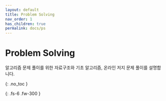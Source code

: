 ```yaml
---
layout: default
title: Problem Solving
nav_order: 1
has_children: true
permalink: docs/ps
---
```


# Problem Solving

알고리즘 문제 풀이를 위한 자료구조와 기초 알고리즘, 온라인 저지 문제 풀이를 설명합니다.

{: .no_toc }

{: .fs-6 .fw-300 }